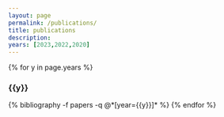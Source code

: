 ```yaml
---
layout: page
permalink: /publications/
title: publications
description: 
years: [2023,2022,2020]
---
```


{% for y in page.years %}
  <h3 class="year">{{y}}</h3>
  {% bibliography -f papers -q @*[year={{y}}]* %}
{% endfor %}

